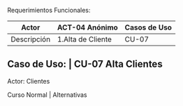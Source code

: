 Requerimientos Funcionales:

Actor |	ACT-04 Anónimo |	Casos de Uso
-----------|----------------|----------------
Descripción	| 1.Alta de Cliente	| CU-07



Caso de Uso: | CU-07 Alta Clientes
-----------------------------------
Actor: Clientes

Curso Normal | Alternativas
